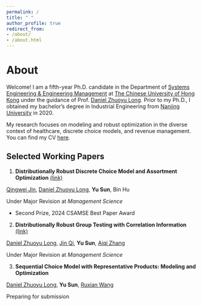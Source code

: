 ```yaml
---
permalink: /
title: " "
author_profile: true
redirect_from: 
- /about/
- /about.html
---
```

About
=
Welcome! I am a fifth-year Ph.D. candidate in the Department of [Systems Engineering & Engineering Management](https://www.se.cuhk.edu.hk/) at [The Chinese University of Hong Kong](https://www.cuhk.edu.hk/english/index.html) under the guidance of Prof. [Daniel Zhuoyu Long](https://www1.se.cuhk.edu.hk/~zylong/). 
Prior to my Ph.D., I obtained my bachelor’s degree in Industrial Engineering from [Nanjing University](https://www.nju.edu.cn/en/) in 2020.

My research focuses on modeling and robust optimization in the diverse context of healthcare, discrete choice models, and revenue management. You can find my CV [here](../assets/YuSunCV.pdf).




Selected Working Papers
-

1. **Distributionally Robust Discrete Choice Model and Assortment Optimization** [(link)](https://papers.ssrn.com/sol3/papers.cfm?abstract_id=4045001)


[Qingwei Jin](https://person.zju.edu.cn/en/qingweijin), [Daniel Zhuoyu Long](https://www1.se.cuhk.edu.hk/~zylong/), **Yu Sun**, Bin Hu


Under Major Revision at _Management Science_


- Second Prize, 2024 CSAMSE Best Paper Award

2. **Distributionally Robust Group Testing with Correlation Information** [(link)](https://papers.ssrn.com/sol3/papers.cfm?abstract_id=4284685)


[Daniel Zhuoyu Long](https://www1.se.cuhk.edu.hk/~zylong/), [Jin Qi](https://www.ieda.ust.hk/eng/faculty-staff.php?catid=5&sid=15&id=22), **Yu Sun**, [Aiqi Zhang](https://sites.google.com/view/aqzhang)


Under Major Revision at _Management Science_ 


3. **Sequential Choice Model with Representative Products: Modeling and Optimization**


[Daniel Zhuoyu Long](https://www1.se.cuhk.edu.hk/~zylong/), **Yu Sun**, [Ruxian Wang](https://carey.jhu.edu/faculty/faculty-directory/ruxian-wang-phd)


Preparing for submission
